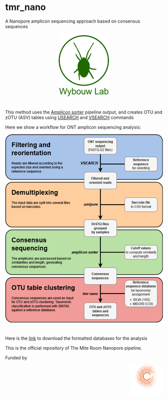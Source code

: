 # tmr_nano
A Nanopore amplicon sequencing approach based on consensus sequences

<div align="center">
  <img height="200" src="https://github.com/diecasfranco/TheMiteRoom_Nanopore/blob/main/Spider-Mite_logoweb.jpg"  />
</div>

#


This method uses the [Amplicon sorter](https://github.com/avierstr/amplicon_sorter) pipeline output, and creates OTU and zOTU (ASV) tables using [USEARCH](https://drive5.com/usearch/) and [VSEARCH](https://github.com/torognes/vsearch) commands


Here we show a workflow for ONT amplicon sequencing analysis:

<div align="center">
  <img height="600" src="https://github.com/diecasfranco/TheMiteRoom_Nanopore/blob/main/nanopore_diagram.png"  />
</div>

#

Here is the [link](https://zenodo.org/records/14930035) to download the formatted databases for the analysis

<p align="left">This is the official repository of The Mite Room Nanopore pipeline.</p>

Funded by 
<div align="right">
  <img height="100" src="https://github.com/diecasfranco/TheMiteRoom_Nanopore/blob/main/Logo-ERC-transparent_0.png"  />
</div>
